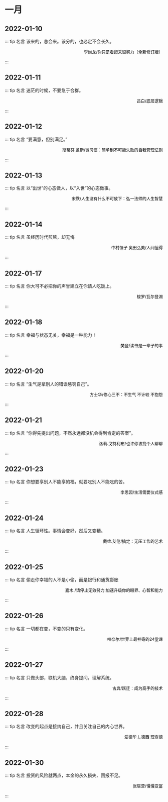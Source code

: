 # 一月

## 2022-01-10

::: tip 名言
该来的，总会来。该分的，也必定不会长久。

<p align="right"> <font size=2 color="#000">李尚龙/你只是看起来很努力（全新修订版）</font> </p>
:::

## 2022-01-11

::: tip 名言
迷茫的时候，不要急于合群。

<p align="right"> <font size=2 color="#000">吕白/底层逻辑</font> </p>
:::

## 2022-01-12

::: tip 名言
“要满意，但别满足。”

<p align="right"> <font size=2 color="#000">斯蒂芬.盖斯/微习惯：简单到不可能失败的自我管理法则</font> </p>
:::

## 2022-01-13

::: tip 名言
以“出世”的心态做人，以“入世”的心态做事。

<p align="right"> <font size=2 color="#000">宋默/人生没有什么不可放下：弘一法师的人生智慧</font> </p>
:::

## 2022-01-14

::: tip 名言
虽经历时代煎熬，却无悔

<p align="right"> <font size=2 color="#000">中村恒子 奥田弘美/人间值得</font> </p>
:::


## 2022-01-17

::: tip 名言
你大可不必把你的声誉建立在你请人吃饭上。

<p align="right"> <font size=2 color="#000">梭罗/瓦尔登湖</font> </p>
:::

## 2022-01-18

::: tip 名言
幸福与状态无关，幸福是一种能力！

<p align="right"> <font size=2 color="#000">樊登/读书是一辈子的事</font> </p>
:::

## 2022-01-20

::: tip 名言
“生气是拿别人的错误惩罚自己”。

<p align="right"> <font size=2 color="#000">方士华/修心三不：不生气 不计较 不抱怨</font> </p>
:::

## 2022-01-21

::: tip 名言
“你得先提出问题，不然永远都没机会得到肯定的答案”。

<p align="right"> <font size=2 color="#000">洛莉.戈特利布/也许你该找个人聊聊</font> </p>
:::

## 2022-01-23

::: tip 名言
你想要享别人不能享的福，就要吃别人不能吃的苦。

<p align="right"> <font size=2 color="#000">李思园/生活需要仪式感</font> </p>
:::

## 2022-01-24

::: tip 名言
人生循环性。事情会变好，然后又变糟。

<p align="right"> <font size=2 color="#000">戴维.艾伦/搞定：无压工作的艺术</font> </p>
:::

## 2022-01-25

::: tip 名言
偷走你幸福的人不是小偷，而是银行和通货膨胀

<p align="right"> <font size=2 color="#000">嘉木./请停止无效努力:加速升级你的眼界、心智和能力</font> </p>
:::

## 2022-01-26

::: tip 名言
一切都在变，不变的只有变化。

<p align="right"> <font size=2 color="#000">哈奈尔/世界上最神奇的24堂课</font> </p>
:::


## 2022-01-27

::: tip 名言
只做头部，联机大脑，终身提问，理解系统。

<p align="right"> <font size=2 color="#000">古典/跃迁：成为高手的技术</font> </p>
:::

## 2022-01-28

::: tip 名言
改变的起点是接纳自己，并且关注自己的内心世界。

<p align="right"> <font size=2 color="#000">爱德华.L.德西 理查德</font> </p>
:::

## 2022-01-30

::: tip 名言
投资的风险就两点，本金的永久损失、回报不足。

<p align="right"> <font size=2 color="#000">张居营/慢慢变富</font> </p>
:::

